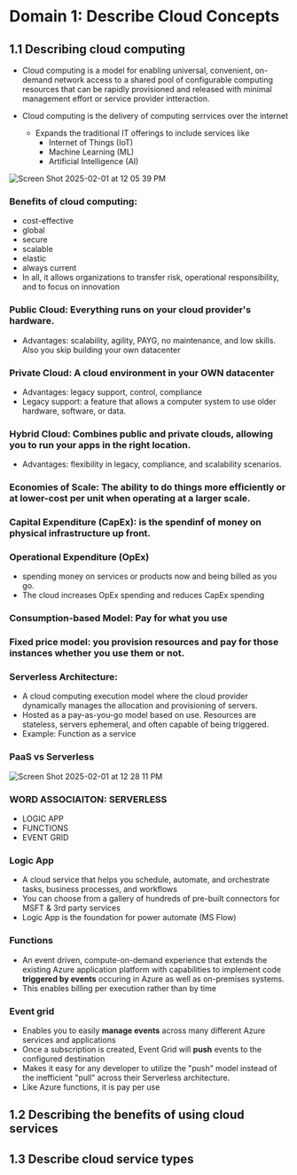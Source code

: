 # Domain 1: Describe Cloud Concepts
## 1.1 Describing cloud computing
- Cloud computing is a model for enabling universal, convenient, on-demand network access to a shared pool of configurable computing resources that can be rapidly provisioned and released with minimal management effort or service provider intteraction.

- Cloud computing is the delivery of computing serrvices over the internet
  - Expands the traditional IT offerings to include services like
     - Internet of Things (IoT)
     - Machine Learning (ML)
     - Artificial Intelligence (AI)
   
![Screen Shot 2025-02-01 at 12 05 39 PM](https://github.com/user-attachments/assets/63ad9aad-9316-4089-bc63-ab82cb6f9f58)

### Benefits of cloud computing: 
- cost-effective
- global
- secure
- scalable
- elastic
- always current
- In all, it allows organizations to transfer risk, operational responsibility, and to focus on innovation

### Public Cloud: Everything runs on your cloud provider's hardware.
  - Advantages: scalability, agility, PAYG, no maintenance, and low skills. Also you skip building your own datacenter
### Private Cloud: A cloud environment in your OWN datacenter
  - Advantages: legacy support, control, compliance
  - Legacy support: a feature that allows a computer system to use older hardware, software, or data.
### Hybrid Cloud: Combines public and private clouds, allowing you to run your apps in the right location.
  - Advantages: flexibility in legacy, compliance, and scalability scenarios.
### Economies of Scale: The ability to do things more efficiently or at lower-cost per unit when operating at a larger scale.
### Capital Expenditure (CapEx): is the spendinf of money on physical infrastructure up front.
### Operational Expenditure (OpEx)
  - spending money on services or products now and being billed as you go.
  - The cloud increases OpEx spending and reduces CapEx spending
### Consumption-based Model: Pay for what you use
### Fixed price model: you provision resources and pay for those instances whether you use them or not. 
### Serverless Architecture: 
- A cloud computing execution model where the cloud provider dynamically manages the allocation and provisioning of servers.
-  Hosted as a pay-as-you-go model based on use. Resources are stateless, servers ephemeral, and often capable of being triggered.
- Example: Function as a service

### PaaS vs Serverless
![Screen Shot 2025-02-01 at 12 28 11 PM](https://github.com/user-attachments/assets/22a53662-e7cd-4f3b-acb4-05a6fad3dced)

### WORD ASSOCIAITON: SERVERLESS
- LOGIC APP
- FUNCTIONS
- EVENT GRID

### Logic App
- A cloud service that helps you schedule, automate, and orchestrate tasks, business processes, and workflows
- You can choose from a gallery of hundreds of pre-built connectors for MSFT & 3rd party services
- Logic App is the foundation for power automate (MS Flow)

### Functions
- An event driven, compute-on-demand experience that extends the existing Azure application platform with capabilities to implement code __triggered by events__ occuring in Azure as well as on-premises systems.
- This enables billing per execution rather than by time

### Event grid
- Enables you to easily __manage events__ across many different Azure services and applications
- Once a subscription is created, Event Grid will __push__ events to the configured destination
- Makes it easy for any developer to utilize the "push" model instead of the inefficient "pull" across their Serverless architecture.
- Like Azure functions, it is pay per use


       
## 1.2 Describing the benefits of using cloud services


## 1.3 Describe cloud service types
